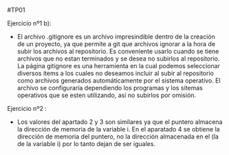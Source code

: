 #TP01

Ejercicio nº1 b):

- El archivo .gitignore es un archivo impresindible dentro de la creación de un proyecto, ya que permite a git que archivos ignorar a la hora de subir los archivos al repositorio. Es conveniente usarlo cuando se tiene archivos que no estan terminados y se desea no subirlos al repositorio. La página gitignore es una herramienta en la cual podemos seleccionar diversos items a los cuales no deseamos incluir al subir al repositorio como archivos generados automáticamente por el sistema operativo. El archivo se configuraría dependiendo los programas y los sitemas operativos que se esten utilizando, así no subirlos por omisión.

Ejercicio nº2 :

- Los valores del apartado 2 y 3 son similares ya que el puntero almacena la dirección de memoria de la variable i. En el aparatado 4 se obtiene la dirección de memoria del puntero, no la dirección almacenada en el (la de la variable i) por lo tanto dejan de ser iguales.
